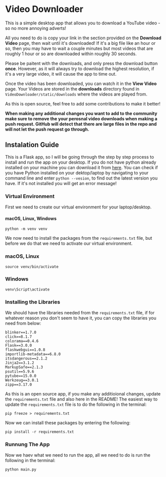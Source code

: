 # Video Downloader
This is a simple desktop app that allows you to download a YouTube video - so no more annoying adverts!

All you need to do is copy your link in the section provided on the **Download Video** page, then wait until it's downloaded! If it's a big file like an hour or so, then you may have to wait a couple minutes but most videos that are roughly 1 hour or so are downloaded within roughly 30 seconds.

Please be paitent with the downloads, and only press the download button **once**. However, as it will always try to download the highest resolution, if it's a very large video, it will cause the app to time out.

Once the video has been downloaded, you can watch it in the **View Video** page.
Your Videos are stored in the **downloads** directory found in `VideoDownloader/static/downloads` where the videos are played from.

As this is open source, feel free to add some contributions to make it better!


**When making any additional changes you want to add to the community make sure to remove the your perosnal video downloads when making a push request. GitHub will detect that there are large files in the repo and will not let the push request go through.**


## Instalation Guide
This is a Flask app, so I will be going through the step by step process to install and run the app on your desktop.
If you do not have python already installed on your machine you can download it from [here]("https://www.python.org/downloads/"). You can check if you have Python installed on your dektop/laptop by navigating to your command line and enter `python --vesion`, to find out the latest version you have. If it's not installed you will get an error message!


### Virtual Environment
First we need to create our  virtual environment for your laptop/desktop.

#### macOS, Linux, Windows
```
python -m venv venv
```

We now need to install the packages from the `requirements.txt` file, but before we do that we need to activate our virtual environment.

### macOS, Linux
```
source venv/bin/activate
```

### Windows
```
venv\Script\activate
```

### Installing the Libraries
We should have the libraries needed from the `requirements.txt` file, if for whatever reason you don't seem to have it, you can copy the libraries you need from below:
```
blinker==1.7.0
click==8.1.7
colorama==0.4.6
Flask==3.0.0
flaskwebgui==1.0.8
importlib-metadata==6.8.0
itsdangerous==2.1.2
Jinja2==3.1.2
MarkupSafe==2.1.3
psutil==5.9.6
pytube==15.0.0
Werkzeug==3.0.1
zipp==3.17.0
```
As this is an open source app, if you make any additioional changes, update the `requirements.txt` file and also here in the README!  The easiest way to update the `requirements.txt` file is to do the following in the terminal:
```
pip freeze > requirements.txt
``` 

Now we can install these packages by entering the following:
```
pip install -r requirements.txt
```

### Runnung The App
Now we haev what we need to run the app, all we need to do is run the following in the terminal:
```
python main.py
```